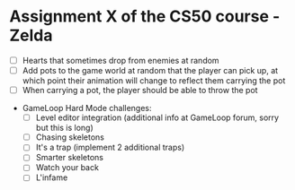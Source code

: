 # Assignment X of the CS50 course - Zelda
- [ ] Hearts that sometimes drop from enemies at random<br>
- [ ] Add pots to the game world at random that the player can pick up, at which point their animation will change to reflect them carrying the pot<br>
- [ ] When carrying a pot, the player should be able to throw the pot<br>
- GameLoop Hard Mode challenges:<br>
    - [ ] Level editor integration (additional info at GameLoop forum, sorry but this is long)<br>
    - [ ] Chasing skeletons<br>
    - [ ] It's a trap (implement 2 additional traps)<br>
    - [ ] Smarter skeletons<br>
    - [ ] Watch your back<br>
    - [ ] L'infame<br>

